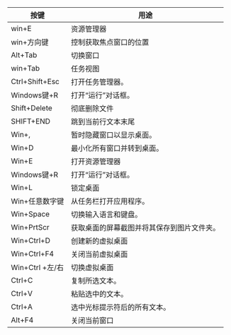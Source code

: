 按键|用途
--|--
win+E|资源管理器
win+方向键|控制获取焦点窗口的位置
Alt+Tab|切换窗口
win+Tab|任务视图
Ctrl+Shift+Esc|打开任务管理器。
Windows键+R|打开“运行”对话框。
Shift+Delete|彻底删除文件
SHIFT+END|跳到当前行文本末尾
Win+,|暂时隐藏窗口以显示桌面。
Win+D|最小化所有窗口并转到桌面。
Win+E|打开资源管理器
Windows键+R|打开“运行”对话框。
Win+L|锁定桌面
Win+任意数字键|从任务栏打开应用程序。
Win+Space|切换输入语言和键盘。
Win+PrtScr|获取桌面的屏幕截图并将其保存到图片文件夹。
Win+Ctrl+D|创建新的虚拟桌面
Win+Ctrl+F4|关闭当前虚拟桌面
Win+Ctrl +左/右|切换虚拟桌面
Ctrl+C|复制所选文本。
Ctrl+V|粘贴选中的文本。
Ctrl+A|选中光标提示符后的所有文本。
Alt+F4|关闭当前窗口